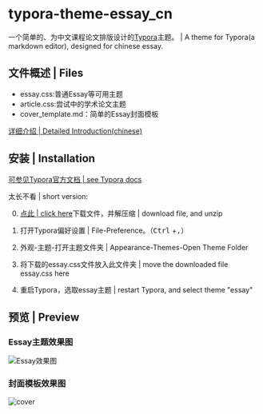 # typora-theme-essay_cn
一个简单的、为中文课程论文排版设计的[Typora](https://typora.io/)主题。 | A theme for Typora(a markdown editor), designed for chinese essay.

## 文件概述 | Files

- essay.css:普通Essay等可用主题
- article.css:尝试中的学术论文主题
- cover_template.md：简单的Essay封面模板

[详细介绍 | Detailed Introduction(chinese)](https://du33169.tech/notes/typoraTheme--Essay.html)

## 安装 | Installation

[可参见Typora官方文档 | see Typora docs](http://support.typora.io/About-Themes/)

太长不看 | short version:

0. [点此 | click here](https://github.com/du33169/typora-theme-essay_cn/releases/latest)下载文件，并解压缩 | download file, and unzip
 
1. 打开Typora偏好设置 |  File-Preference。（<kbd>Ctrl</kbd> +<kbd>,</kbd>）
 
2. 外观-主题-打开主题文件夹  | Appearance-Themes-Open Theme Folder
 
3. 将下载的essay.css文件放入此文件夹 |  move the downloaded file essay.css here
 
4. 重启Typora，选取essay主题 | restart Typora, and select theme "essay"

## 预览 | Preview

### Essay主题效果图

![Essay效果图](https://du33169.tech/files/typoraTheme--Essay.assets/image-20200711161336734.png)

### 封面模板效果图

![cover](https://du33169.tech/files/typoraTheme--Essay.assets/cover_template_-after-1594443595844.png)
